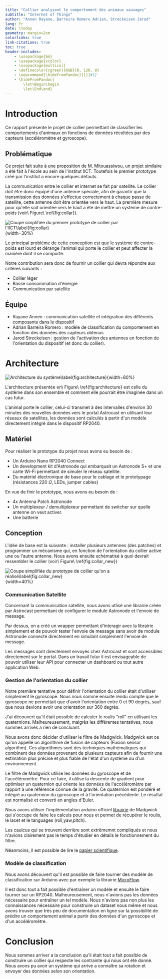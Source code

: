 ```yaml
---
title: "Collier analysant le comportement des animaux sauvages"
subtitle: "Internet of Things"
author: "Annen Rayane, Barreira Romero Adrian, Streckeisen Jarod"
lang: fr
date: \today
geometry: margin=2cm
colorlinks: true
link-citations: true
toc: true
header-includes:
    - \usepackage{bm}
    - \usepackage{xcolor}
    - \usepackage{multicol}
    - \definecolor{cgreen}{RGB}{0, 120, 0}
    - \newcommand{\hideFromPandoc}[1]{#1}
    - \hideFromPandoc{
        \let\Begin\begin
        \let\End\end}
---
```


# Introduction

Ce rapport présente le projet de collier permettant de classifier les comportements d'animaux en fonctions de données récoltées par des capteurs (accéléromètre et gyroscope).

## Problématique

Ce projet fait suite à une proposition de M. Mitouassiwou, un projet similaire a été fait à l'école au sein de l'institut IICT. Toutefois le premier prototype créé par l'institut a encore quelques défauts. 

La communication entre le collier et internet se fait par satellite. Le collier doit être donc équipé d'une antenne spéciale, afin de garantir que la transmission des données s'effectue correctement à chaque passe de satellite, cette antenne doit être orientée vers le haut. La première mesure pour qu'elle soit orientée vers le haut a été de mettre un système de contre-poids (voir\ Figure\ \ref{fig:collar}).

![Coupe simplifiée du premier prototype de collier par l'IICT\label{fig:collar}](./figures/Collar_IICT.drawio.svg){width=30%}

Le principal problème de cette conception est que le système de contre-poids est lourd et dérange l'animal qui porte le collier et peut affecter la manière dont il se comporte.

Notre contribution sera donc de fournir un collier qui devra répondre aux critères suivants :

- Collier léger
- Basse consommation d'énergie
- Communication par satellite

## Équipe

- Rayane Annen : communication satellite et intégration des différents composants dans le dispositif
- Adrian Barreira Romero : modèle de classification du comportement en fonction des données des capteurs obtenus
- Jarod Streckeisen : gestion de l'activation des antennes en fonction de l'orientation du dispositif (et donc du collier).

# Architecture

![Architecture du système\label{fig:architecture}](./figures/Architecture_IOT.drawio.svg){width=80%}

L'architecture présentée en\ Figure\ \ref{fig:architecture} est celle du système dans son ensemble et comment elle pourrait être imaginée dans un cas futur.

L'animal porte le collier, celui-ci transmet à des intervalles d'environ 30 minutes des nouvelles données vers le portal Astrocast en utilisant leur réseaux de satellites, les données sont calculés à partir d'un modèle directement intégré dans le dispositif RP2040.


## Matériel

Pour réaliser le prototype du projet nous avons eu besoin de :

- Un Arduino Nano RP2040 Connect
- Un development kit d'Astronode qui embarquait un Astronode S+ et une carte Wi-Fi permettant de simuler le réseau satellite.
- Du matériel électronique de base pour le cablage et le prototypage (résistances 220 $\Omega$, LEDs, jumper cables)

En vue de finir le prototype, nous avons eu besoin de : 

- 4x Antenna Patch Astronode
- Un multiplexeur / demultiplexeur permettant de switcher sur quelle antenne on veut activer.
- Une batterie 

## Conception

L'idée de base est la suivante : installer plusieurs antennes (des patches) et programmer un mécanisme qui, en fonction de l'orientation du collier active une ou l'autre antenne. Nous avons ensuite schématisé à quoi devrait ressembler le collier (voir\ Figure\ \ref{fig:collar_new})

![Coupe simplifiée du prototype de collier qu'on a réalisé\label{fig:collar_new}](./figures/Collar_Prototype.drawio.svg){width=40%}


### Communication Satellite

Concernant la communication satellite, nous avons utlisé une librairie créée par Astrocast permettant de configurer le module Astronode et l'envoie de message.

Par dessus, on a créé un wrapper permettant d'interagir avec la librairie simplement et de pouvoir tester l'envoie de message sans avoir de module Astronode connecté directement en simulant simplement l'envoie de message.

Les messages sont directement envoyés chez Astrocast et sont accessibles directement sur le portal. Dans un travail futur il est envisageable de pouvoir utiliser leur API pour connecter un dashboard ou tout autre application Web.

### Gestion de l'orientation du collier

Notre première tentative pour définir l'orientation du collier était d'utiliser simplement le gyroscope. Nous nous somme ensuite rendu compte que le gyroscope ne permettait que d'avoir l'orientation entre 0 et 90 degrès, sauf que nous devions avoir une orientation sur 360 degrès.

J'ai découvert qu'il était possible de calculer le roulis "roll" en utilisant les quaternions. Malheureusement, malgrès les différentes tentatives, nous sommes arrivés a rien de concluant.

Nous avons donc décider d'utiliser le filtre de Madgwick. Madgwick est ce qu'on appelle un algorithme de fusion de capteurs (Fusion sensor algorithm). Ces algorithmes sont des techniques mathématiques qui combinent des données provenant de plusieurs capteurs afin de fournir une estimation plus précise et plus fiable de l'état d'un système ou d'un environnement.

Le filtre de Madgwick utilise les données du gyroscope et de l'accéléromètre. Pour ce faire, il utilise la descente de gradient pour optimiser un quaternion qui oriente les données de l'accéléromètre par rapport à une référence connue de la gravité. Ce quaternion est pondéré et intégré au quaternion du gyroscope et à l'orientation précédente. Le résultat est normalisé et converti en angles d'Euler.

Nous avons utiliser l'implémentation arduino officiel [librairie](https://github.com/arduino-libraries/MadgwickAHRS) de Madgwick qui s'occupe de faire les calculs pour nous et permet de récupérer le roulis, le lacet et le tanguages (roll,yaw,pitch).

Les caulcus qui se trouvent derrière sont extrêmemnt compliqués et nous n'avions clairement pas le temps d'étudier en détails le fonctionnement du filtre.

Néanmoins, il est possible de lire le [papier scientifique](https://courses.cs.washington.edu/courses/cse474/17wi/labs/l4/madgwick_internal_report.pdf).


### Modèle de classification

Nous avons découvert qu'il est possible de faire tourner des modèle de classification sur Arduino avec par exemple la librairie [MicroFlow](https://github.com/Bobingstern/MicroFlow).

Il est donc tout a fait possible d'entraîner un modèle et ensuite le faire tourner sur un RP2040. Malheureusement, nous n'avions pas les données nécessaire pour entraîner un tel modèle. Nous n'avions pas non plus les connaissances nécessaire pour construire un dataset nous même et nous avons trouver que très peu de documentation en ligne sur la possibilité de prédire un comportement animal a partir des données d'un gyroscope et d'un accéléromètre.



# Conclusion

Nous sommes arriver a la conclusion qu'il était tout a fait possible de construire un collier qui respecte les contrainte qui nous ont été donné. Nous avons pu avoir un système qui arrive a connaître sa rotation et envoyer des données selon son orientation. 